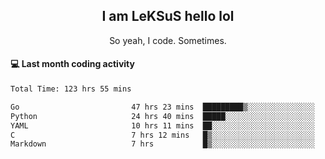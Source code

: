 <h2 align="center">I am LeKSuS hello lol</h2>
<p align="center">So yeah, I code. Sometimes.</p>

#### :computer: Last month coding activity
<!--START_SECTION:waka-->

```txt
Total Time: 123 hrs 55 mins

Go                         47 hrs 23 mins  █████████▒░░░░░░░░░░░░░░░   37.25 %
Python                     24 hrs 40 mins  █████░░░░░░░░░░░░░░░░░░░░   19.39 %
YAML                       10 hrs 11 mins  ██░░░░░░░░░░░░░░░░░░░░░░░   08.01 %
C                          7 hrs 12 mins   █▒░░░░░░░░░░░░░░░░░░░░░░░   05.67 %
Markdown                   7 hrs           █▒░░░░░░░░░░░░░░░░░░░░░░░   05.51 %
```

<!--END_SECTION:waka-->
